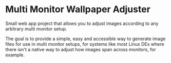 # Multi Monitor Wallpaper Adjuster

Small web app project that allows you to adjust images according to any
arbitrary multi monitor setup.

The goal is to provide a simple, easy and accessible way to generate image files
for use in multi monitor setups, for systems like most Linux DEs where there
isn't a native way to adjust how images span across monitors, for example.